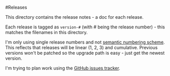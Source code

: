 #Releases

This directory contains the release notes - a doc for each release.

Each release is tagged as `version-#` (with # being the release number) - this matches the filenames
in this directory.

I'm only using single release numbers and not [semantic numbering scheme](http://semver.org/).
This reflects that releases will be linear (1, 2, 3) and cumulative. Previous versions won't be patched
 so the upgrade path is easy - just get the newest version.

I'm trying to plan work using the [GitHub issues tracker](https://github.com/pomes/pomes/issues).
